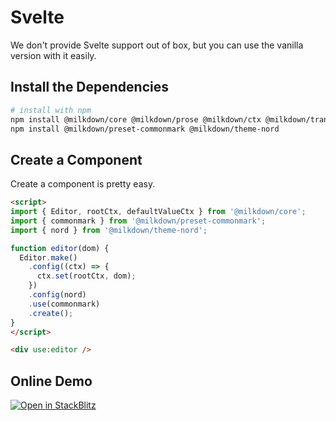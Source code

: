 # Svelte

We don't provide Svelte support out of box, but you can use the vanilla version with it easily.

## Install the Dependencies

```bash
# install with npm
npm install @milkdown/core @milkdown/prose @milkdown/ctx @milkdown/transformer
npm install @milkdown/preset-commonmark @milkdown/theme-nord
```

## Create a Component

Create a component is pretty easy.

```html
<script>
import { Editor, rootCtx, defaultValueCtx } from '@milkdown/core';
import { commonmark } from '@milkdown/preset-commonmark';
import { nord } from '@milkdown/theme-nord';

function editor(dom) {
  Editor.make()
    .config((ctx) => {
      ctx.set(rootCtx, dom);
    })
    .config(nord)
    .use(commonmark)
    .create();
}
</script>

<div use:editor />
```

## Online Demo

[![Open in StackBlitz](https://developer.stackblitz.com/img/open_in_stackblitz.svg)](https://stackblitz.com/github/Milkdown/examples/tree/main/svelte-commonmark)
